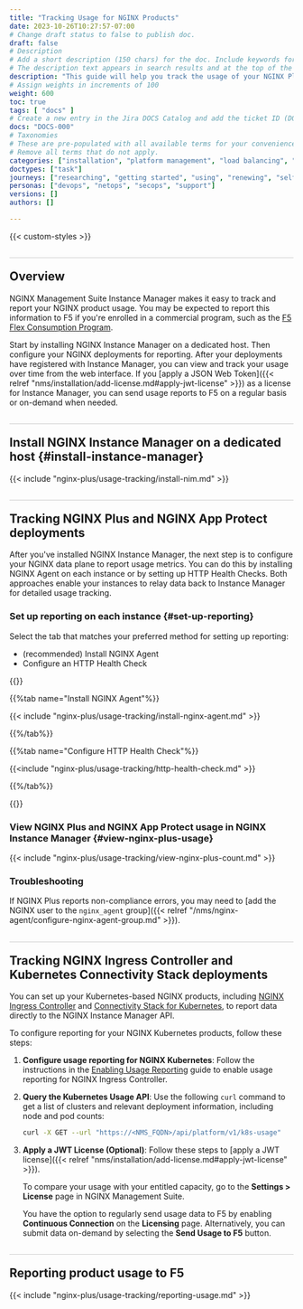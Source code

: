 ```yaml
---
title: "Tracking Usage for NGINX Products"
date: 2023-10-26T10:27:57-07:00
# Change draft status to false to publish doc.
draft: false
# Description
# Add a short description (150 chars) for the doc. Include keywords for SEO. 
# The description text appears in search results and at the top of the doc.
description: "This guide will help you track the usage of your NGINX Plus, NGINX App Protect, NGINX Ingress Controller, and Kubernetes Connectivity Stack deployments. You may be required to report this information if you are enrolled in a commercial plan such as [F5's Flex Consumption Program](https://www.f5.com/products/get-f5/flex-consumption-program)."
# Assign weights in increments of 100
weight: 600
toc: true
tags: [ "docs" ]
# Create a new entry in the Jira DOCS Catalog and add the ticket ID (DOCS-<number>) below
docs: "DOCS-000"
# Taxonomies
# These are pre-populated with all available terms for your convenience.
# Remove all terms that do not apply.
categories: ["installation", "platform management", "load balancing", "api management", "service mesh", "security", "analytics"]
doctypes: ["task"]
journeys: ["researching", "getting started", "using", "renewing", "self service"]
personas: ["devops", "netops", "secops", "support"]
versions: []
authors: []

---
```


{{< custom-styles >}}

<style>
h2 {
  border-top: 1px solid #ccc;
  padding-top:20px;
}
</style>

## Overview

NGINX Management Suite Instance Manager makes it easy to track and report your NGINX product usage. You may be expected to report this information to F5 if you're enrolled in a commercial program, such as the [F5 Flex Consumption Program](https://www.f5.com/products/get-f5/flex-consumption-program).

Start by installing NGINX Instance Manager on a dedicated host. Then configure your NGINX deployments for reporting. After your deployments have registered with Instance Manager, you can view and track your usage over time from the web interface. If you [apply a JSON Web Token]({{< relref "nms/installation/add-license.md#apply-jwt-license" >}}) as a license for Instance Manager, you can send usage reports to F5 on a regular basis or on-demand when needed.

## Install NGINX Instance Manager on a dedicated host {#install-instance-manager}

{{< include "nginx-plus/usage-tracking/install-nim.md" >}}


## Tracking NGINX Plus and NGINX App Protect deployments

After you've installed NGINX Instance Manager, the next step is to configure your NGINX data plane to report usage metrics. You can do this by installing NGINX Agent on each instance or by setting up HTTP Health Checks. Both approaches enable your instances to relay data back to Instance Manager for detailed usage tracking. 

### Set up reporting on each instance {#set-up-reporting}

Select the tab that matches your preferred method for setting up reporting:

- (recommended) Install NGINX Agent 
- Configure an HTTP Health Check

{{<tabs name="configure-reporting">}}

{{%tab name="Install NGINX Agent"%}}

{{< include "nginx-plus/usage-tracking/install-nginx-agent.md" >}}

{{%/tab%}}

{{%tab name="Configure HTTP Health Check"%}}

{{<include "nginx-plus/usage-tracking/http-health-check.md" >}}

{{%/tab%}}

{{</tabs>}}

### View NGINX Plus and NGINX App Protect usage in NGINX Instance Manager {#view-nginx-plus-usage}

{{< include "nginx-plus/usage-tracking/view-nginx-plus-count.md" >}}

### Troubleshooting

If NGINX Plus reports non-compliance errors, you may need to [add the NGINX user to the `nginx_agent` group]({{< relref "/nms/nginx-agent/configure-nginx-agent-group.md" >}}).

## Tracking NGINX Ingress Controller and Kubernetes Connectivity Stack deployments

You can set up your Kubernetes-based NGINX products, including [NGINX Ingress Controller](https://www.nginx.com/products/nginx-ingress-controller/) and [Connectivity Stack for Kubernetes](https://www.nginx.com/solutions/kubernetes/), to report data directly to the NGINX Instance Manager API.

To configure reporting for your NGINX Kubernetes products, follow these steps:

1. **Configure usage reporting for NGINX Kubernetes**: Follow the instructions in the [Enabling Usage Reporting](https://docs.nginx.com/nginx-ingress-controller/usage-reporting/) guide to enable usage reporting for NGINX Ingress Controller.
2. **Query the Kubernetes Usage API**: Use the following `curl` command to get a list of clusters and relevant deployment information, including node and pod counts:

   ```sh
   curl -X GET --url "https://<NMS_FQDN>/api/platform/v1/k8s-usage"
   ```

3. **Apply a JWT License (Optional)**: Follow these steps to [apply a JWT license]({{< relref "nms/installation/add-license.md#apply-jwt-license" >}}). 

   To compare your usage with your entitled capacity, go to the **Settings > License** page in NGINX Management Suite.

   You have the option to regularly send usage data to F5 by enabling **Continuous Connection** on the **Licensing** page. Alternatively, you can submit data on-demand by selecting the **Send Usage to F5** button.


## Reporting product usage to F5

{{< include "nginx-plus/usage-tracking/reporting-usage.md" >}}
